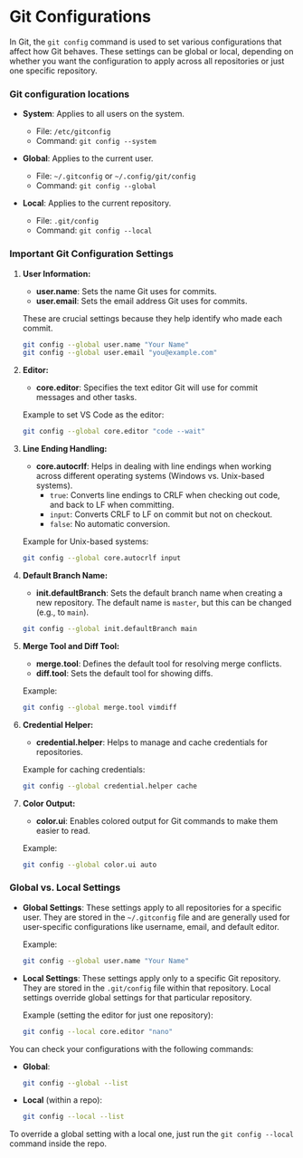 # Git Configurations

In Git, the `git config` command is used to set various configurations that affect how Git behaves. These settings can be global or local, depending on whether you want the configuration to apply across all repositories or just one specific repository.

### Git configuration locations

- **System**: Applies to all users on the system.
  - File: `/etc/gitconfig`
  - Command: `git config --system`

- **Global**: Applies to the current user.
  - File: `~/.gitconfig` or `~/.config/git/config`
  - Command: `git config --global`

- **Local**: Applies to the current repository.
  - File: `.git/config`
  - Command: `git config --local`

### Important Git Configuration Settings

1. **User Information:**
    - **user.name**: Sets the name Git uses for commits.
    - **user.email**: Sets the email address Git uses for commits.

   These are crucial settings because they help identify who made each commit.

   ```bash
   git config --global user.name "Your Name"
   git config --global user.email "you@example.com"
   ```

2. **Editor:**
    - **core.editor**: Specifies the text editor Git will use for commit messages and other tasks.

   Example to set VS Code as the editor:
   ```bash
   git config --global core.editor "code --wait"
   ```

3. **Line Ending Handling:**
    - **core.autocrlf**: Helps in dealing with line endings when working across different operating systems (Windows vs. Unix-based systems).
        - `true`: Converts line endings to CRLF when checking out code, and back to LF when committing.
        - `input`: Converts CRLF to LF on commit but not on checkout.
        - `false`: No automatic conversion.

   Example for Unix-based systems:
   ```bash
   git config --global core.autocrlf input
   ```

4. **Default Branch Name:**
    - **init.defaultBranch**: Sets the default branch name when creating a new repository. The default name is `master`, but this can be changed (e.g., to `main`).

   ```bash
   git config --global init.defaultBranch main
   ```

5. **Merge Tool and Diff Tool:**
    - **merge.tool**: Defines the default tool for resolving merge conflicts.
    - **diff.tool**: Sets the default tool for showing diffs.

   Example:
   ```bash
   git config --global merge.tool vimdiff
   ```

6. **Credential Helper:**
    - **credential.helper**: Helps to manage and cache credentials for repositories.

   Example for caching credentials:
   ```bash
   git config --global credential.helper cache
   ```

7. **Color Output:**
    - **color.ui**: Enables colored output for Git commands to make them easier to read.

   Example:
   ```bash
   git config --global color.ui auto
   ```

### Global vs. Local Settings

- **Global Settings**: These settings apply to all repositories for a specific user. They are stored in the `~/.gitconfig` file and are generally used for user-specific configurations like username, email, and default editor.

  Example:
  ```bash
  git config --global user.name "Your Name"
  ```

- **Local Settings**: These settings apply only to a specific Git repository. They are stored in the `.git/config` file within that repository. Local settings override global settings for that particular repository.

  Example (setting the editor for just one repository):
  ```bash
  git config --local core.editor "nano"
  ```

You can check your configurations with the following commands:
- **Global**:
  ```bash
  git config --global --list
  ```
- **Local** (within a repo):
  ```bash
  git config --local --list
  ```

To override a global setting with a local one, just run the `git config --local` command inside the repo.